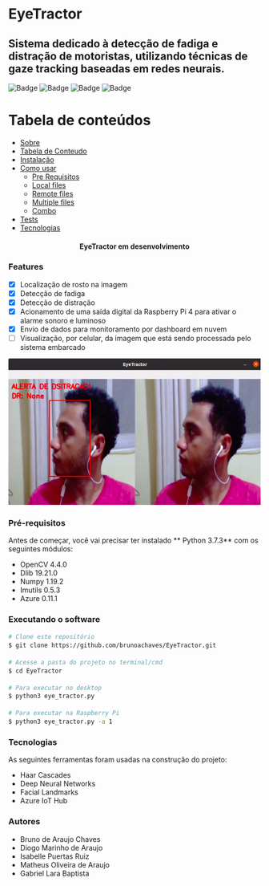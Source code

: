 # EyeTractor

## Sistema dedicado à detecção de fadiga e distração de motoristas, utilizando técnicas de gaze tracking baseadas em redes neurais.

![Badge](https://img.shields.io/github/issues/brunoachaves/EyeTractor)
![Badge](https://img.shields.io/github/forks/brunoachaves/EyeTractor)
![Badge](https://img.shields.io/github/stars/brunoachaves/EyeTractor)
![Badge](https://img.shields.io/github/license/brunoachaves/EyeTractor)

Tabela de conteúdos
=================
<!--ts-->
   * [Sobre](#Sobre)
   * [Tabela de Conteudo](#tabela-de-conteudo)
   * [Instalação](#instalacao)
   * [Como usar](#como-usar)
      * [Pre Requisitos](#pre-requisitos)
      * [Local files](#local-files)
      * [Remote files](#remote-files)
      * [Multiple files](#multiple-files)
      * [Combo](#combo)
   * [Tests](#testes)
   * [Tecnologias](#tecnologias)
<!--te-->

<h4 align="center">
EyeTractor em desenvolvimento
</h4>

### Features

- [x] Localização de rosto na imagem
- [x] Detecção de fadiga
- [x] Detecção de distração
- [x] Acionamento de uma saída digital da Raspberry Pi 4 para ativar o alarme sonoro e luminoso
- [x] Envio de dados para monitoramento por dashboard em nuvem
- [ ] Visualização, por celular, da imagem que está sendo processada pelo sistema embarcado

![SignUp Mobile](assets/distraction.png)

### Pré-requisitos

Antes de começar, você vai precisar ter instalado ** Python 3.7.3** com os seguintes módulos:

- OpenCV 4.4.0
- Dlib 19.21.0
- Numpy 1.19.2
- Imutils 0.5.3
- Azure 0.11.1

### Executando o software

```bash
# Clone este repositório
$ git clone https://github.com/brunoachaves/EyeTractor.git

# Acesse a pasta do projeto no terminal/cmd
$ cd EyeTractor

# Para executar no desktop
$ python3 eye_tractor.py

# Para executar na Raspberry Pi
$ python3 eye_tractor.py -a 1
```

### Tecnologias

As seguintes ferramentas foram usadas na construção do projeto:

- Haar Cascades
- Deep Neural Networks
- Facial Landmarks
- Azure IoT Hub



### Autores
- Bruno de Araujo Chaves
- Diogo Marinho de Araujo
- Isabelle Puertas Ruiz
- Matheus Oliveira de Araujo
- Gabriel Lara Baptista

